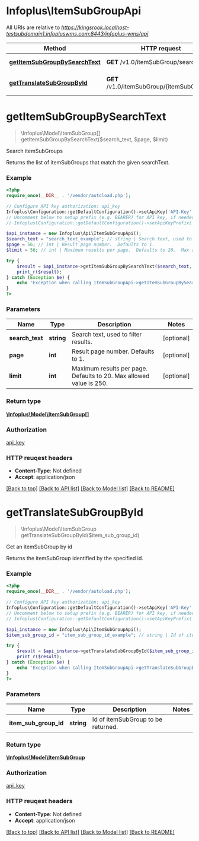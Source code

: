 # Infoplus\ItemSubGroupApi

All URIs are relative to *https://kingsrook.localhost-testsubdomain1.infopluswms.com:8443/infoplus-wms/api*

Method | HTTP request | Description
------------- | ------------- | -------------
[**getItemSubGroupBySearchText**](ItemSubGroupApi.md#getItemSubGroupBySearchText) | **GET** /v1.0/itemSubGroup/search | Search itemSubGroups
[**getTranslateSubGroupById**](ItemSubGroupApi.md#getTranslateSubGroupById) | **GET** /v1.0/itemSubGroup/{itemSubGroupId} | Get an itemSubGroup by id


# **getItemSubGroupBySearchText**
> \Infoplus\Model\ItemSubGroup[] getItemSubGroupBySearchText($search_text, $page, $limit)

Search itemSubGroups

Returns the list of itemSubGroups that match the given searchText.

### Example 
```php
<?php
require_once(__DIR__ . '/vendor/autoload.php');

// Configure API key authorization: api_key
Infoplus\Configuration::getDefaultConfiguration()->setApiKey('API-Key', 'YOUR_API_KEY');
// Uncomment below to setup prefix (e.g. BEARER) for API key, if needed
// Infoplus\Configuration::getDefaultConfiguration()->setApiKeyPrefix('API-Key', 'BEARER');

$api_instance = new Infoplus\Api\ItemSubGroupApi();
$search_text = "search_text_example"; // string | Search text, used to filter results.
$page = 56; // int | Result page number.  Defaults to 1.
$limit = 56; // int | Maximum results per page.  Defaults to 20.  Max allowed value is 250.

try { 
    $result = $api_instance->getItemSubGroupBySearchText($search_text, $page, $limit);
    print_r($result);
} catch (Exception $e) {
    echo 'Exception when calling ItemSubGroupApi->getItemSubGroupBySearchText: ', $e->getMessage(), "\n";
}
?>
```

### Parameters

Name | Type | Description  | Notes
------------- | ------------- | ------------- | -------------
 **search_text** | **string**| Search text, used to filter results. | [optional] 
 **page** | **int**| Result page number.  Defaults to 1. | [optional] 
 **limit** | **int**| Maximum results per page.  Defaults to 20.  Max allowed value is 250. | [optional] 

### Return type

[**\Infoplus\Model\ItemSubGroup[]**](ItemSubGroup.md)

### Authorization

[api_key](../README.md#api_key)

### HTTP reuqest headers

 - **Content-Type**: Not defined
 - **Accept**: application/json

[[Back to top]](#) [[Back to API list]](../README.md#documentation-for-api-endpoints) [[Back to Model list]](../README.md#documentation-for-models) [[Back to README]](../README.md)

# **getTranslateSubGroupById**
> \Infoplus\Model\ItemSubGroup getTranslateSubGroupById($item_sub_group_id)

Get an itemSubGroup by id

Returns the itemSubGroup identified by the specified id.

### Example 
```php
<?php
require_once(__DIR__ . '/vendor/autoload.php');

// Configure API key authorization: api_key
Infoplus\Configuration::getDefaultConfiguration()->setApiKey('API-Key', 'YOUR_API_KEY');
// Uncomment below to setup prefix (e.g. BEARER) for API key, if needed
// Infoplus\Configuration::getDefaultConfiguration()->setApiKeyPrefix('API-Key', 'BEARER');

$api_instance = new Infoplus\Api\ItemSubGroupApi();
$item_sub_group_id = "item_sub_group_id_example"; // string | Id of itemSubGroup to be returned.

try { 
    $result = $api_instance->getTranslateSubGroupById($item_sub_group_id);
    print_r($result);
} catch (Exception $e) {
    echo 'Exception when calling ItemSubGroupApi->getTranslateSubGroupById: ', $e->getMessage(), "\n";
}
?>
```

### Parameters

Name | Type | Description  | Notes
------------- | ------------- | ------------- | -------------
 **item_sub_group_id** | **string**| Id of itemSubGroup to be returned. | 

### Return type

[**\Infoplus\Model\ItemSubGroup**](ItemSubGroup.md)

### Authorization

[api_key](../README.md#api_key)

### HTTP reuqest headers

 - **Content-Type**: Not defined
 - **Accept**: application/json

[[Back to top]](#) [[Back to API list]](../README.md#documentation-for-api-endpoints) [[Back to Model list]](../README.md#documentation-for-models) [[Back to README]](../README.md)

